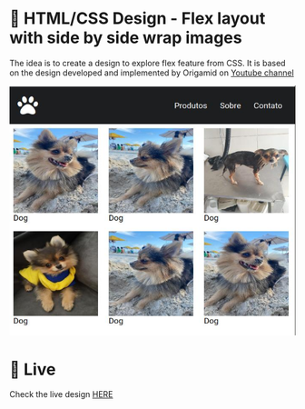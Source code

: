 # 🎨 HTML/CSS Design - Flex layout with side by side wrap images

The idea is to create a design to explore flex feature from CSS. It is based on the design developed and implemented by Origamid on [Youtube channel](https://www.youtube.com/watch?v=x-4z_u8LcGc)


![Flex Layout](presentation.jpg)


# 🚀 Live

Check the live design [HERE](https://storage.googleapis.com/rfribeiro-css/flex-01-design/index.html)